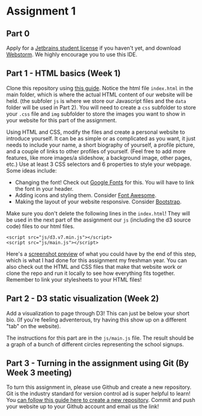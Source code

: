 # Assignment 1

## Part 0
Apply for a [Jetbrains student license](https://www.jetbrains.com/student/) if you haven't yet, and download [Webstorm](https://www.jetbrains.com/webstorm/). We highly encourage you to use this IDE.

## Part 1 - HTML basics (Week 1) 
Clone this repository using [this guide](https://docs.github.com/en/repositories/creating-and-managing-repositories/cloning-a-repository). Notice the html file `index.html` in the main folder, which is where the actual HTML content of our website will be held. (the subfoler `js` is where we store our Javascript files and the `data` folder will be used in Part 2). You will need to create a `css` subfolder to store your `.css` file and `img` subfolder to store the images you want to show in your website for this part of the assignment.

Using HTML and CSS, modify the files and create a personal website to introduce yourself. It can be as simple or as complicated as you want, it just needs to include your name, a short biography of yourself, a profile picture, and a couple of links to other profiles of yourself. (Feel free to add more features, like more images/a slideshow, a background image, other pages, etc.) Use at least 3 CSS selectors and 6 properties to style your webpage. Some ideas include:
- Changing the font! Check out [Google Fonts](https://fonts.google.com/) for this. You will have to link the font in your header.
- Adding icons and styling them. Consider [Font Awesome](https://fontawesome.com/).
- Making the layout of your website responsive. Consider [Bootstrap](https://getbootstrap.com/).

Make sure you don't delete the following lines in the `index.html`! They will be used in the next part of the assignment  our `js` (including the d3 source code) files to our html files.

```
<script src="js/d3.v7.min.js"></script>
<script src="js/main.js"></script>
```

Here's a [screenshot preview](https://github.com/avcheng/dm-assignment1-part1/blob/main/img/Screen%20Shot%202020-10-24%20at%201.11.22%20PM.png) of what you could have by the end of this step, which is what I had done for this assignment my freshman year. You can also check out the HTML and CSS files that make that website work or clone the repo and run it locally to see how everything fits together. Remember to link your stylesheets to your HTML files!

## Part 2 - D3 static visualization (Week 2)
Add a visualization to page through D3! This can just be below your short bio. (If you're feeling adventerous, try having this show up on a different "tab" on the website). 

The instructions for this part are in the `js/main.js` file. The result should be a graph of a bunch of different circles representing the school signups.

## Part 3 - Turning in the assignment using Git (By Week 3 meeting)
To turn this assignment in, please use Github and create a new repository. Git is the industry standard for version control ad is super helpful to learn! You [can follow this guide here to create a new repository](https://guides.github.com/activities/hello-world/). Commit and push your website up to your Github account and email us the link!
